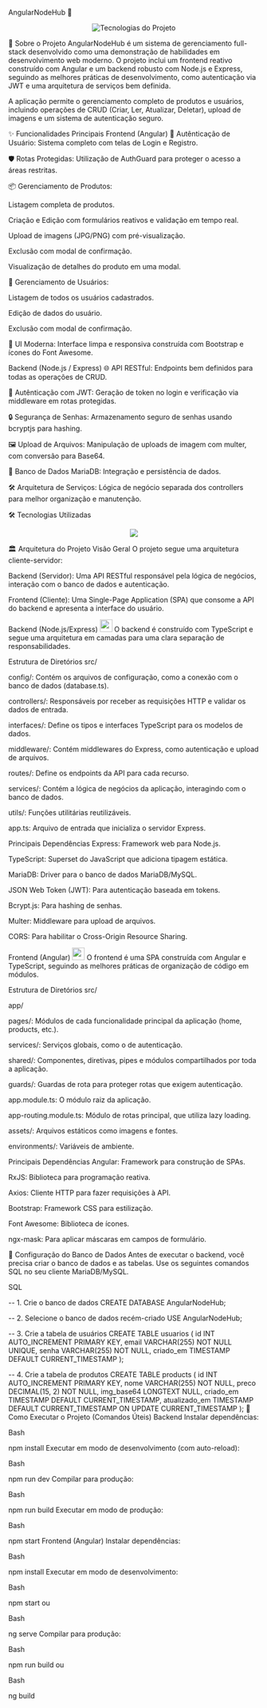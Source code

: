 AngularNodeHub 🚀
<p align="center">
<img src="https://skillicons.dev/icons?i=angular,nodejs,express,ts,mysql,bootstrap,sass,git&perline=8" alt="Tecnologias do Projeto" />
</p>

📖 Sobre o Projeto
AngularNodeHub é um sistema de gerenciamento full-stack desenvolvido como uma demonstração de habilidades em desenvolvimento web moderno. O projeto inclui um frontend reativo construído com Angular e um backend robusto com Node.js e Express, seguindo as melhores práticas de desenvolvimento, como autenticação via JWT e uma arquitetura de serviços bem definida.

A aplicação permite o gerenciamento completo de produtos e usuários, incluindo operações de CRUD (Criar, Ler, Atualizar, Deletar), upload de imagens e um sistema de autenticação seguro.

✨ Funcionalidades Principais
Frontend (Angular)
🔐 Autênticação de Usuário: Sistema completo com telas de Login e Registro.

🛡️ Rotas Protegidas: Utilização de AuthGuard para proteger o acesso a áreas restritas.

📦 Gerenciamento de Produtos:

Listagem completa de produtos.

Criação e Edição com formulários reativos e validação em tempo real.

Upload de imagens (JPG/PNG) com pré-visualização.

Exclusão com modal de confirmação.

Visualização de detalhes do produto em uma modal.

👥 Gerenciamento de Usuários:

Listagem de todos os usuários cadastrados.

Edição de dados do usuário.

Exclusão com modal de confirmação.

💅 UI Moderna: Interface limpa e responsiva construída com Bootstrap e ícones do Font Awesome.

Backend (Node.js / Express)
🌐 API RESTful: Endpoints bem definidos para todas as operações de CRUD.

🔑 Autênticação com JWT: Geração de token no login e verificação via middleware em rotas protegidas.

🔒 Segurança de Senhas: Armazenamento seguro de senhas usando bcryptjs para hashing.

🖼️ Upload de Arquivos: Manipulação de uploads de imagem com multer, com conversão para Base64.

🐘 Banco de Dados MariaDB: Integração e persistência de dados.

🛠️ Arquitetura de Serviços: Lógica de negócio separada dos controllers para melhor organização e manutenção.

🛠️ Tecnologias Utilizadas
<p align="center">
<a href="https://skillicons.dev">
<img src="https://skillicons.dev/icons?i=angular,ts,html,sass,bootstrap,nodejs,express,mysql,git,github,vscode,postman,npm" />
</a>
</p>

🏛️ Arquitetura do Projeto
Visão Geral
O projeto segue uma arquitetura cliente-servidor:

Backend (Servidor): Uma API RESTful responsável pela lógica de negócios, interação com o banco de dados e autenticação.

Frontend (Cliente): Uma Single-Page Application (SPA) que consome a API do backend e apresenta a interface do usuário.

Backend (Node.js/Express) <img src="https://skillicons.dev/icons?i=nodejs,express,ts" height="25" alt="nodejs, express, typescript"/>
O backend é construído com TypeScript e segue uma arquitetura em camadas para uma clara separação de responsabilidades.

Estrutura de Diretórios
src/

config/: Contém os arquivos de configuração, como a conexão com o banco de dados (database.ts).

controllers/: Responsáveis por receber as requisições HTTP e validar os dados de entrada.

interfaces/: Define os tipos e interfaces TypeScript para os modelos de dados.

middleware/: Contém middlewares do Express, como autenticação e upload de arquivos.

routes/: Define os endpoints da API para cada recurso.

services/: Contém a lógica de negócios da aplicação, interagindo com o banco de dados.

utils/: Funções utilitárias reutilizáveis.

app.ts: Arquivo de entrada que inicializa o servidor Express.

Principais Dependências
Express: Framework web para Node.js.

TypeScript: Superset do JavaScript que adiciona tipagem estática.

MariaDB: Driver para o banco de dados MariaDB/MySQL.

JSON Web Token (JWT): Para autenticação baseada em tokens.

Bcrypt.js: Para hashing de senhas.

Multer: Middleware para upload de arquivos.

CORS: Para habilitar o Cross-Origin Resource Sharing.

Frontend (Angular) <img src="https://skillicons.dev/icons?i=angular,ts" height="25" alt="angular, typescript"/>
O frontend é uma SPA construída com Angular e TypeScript, seguindo as melhores práticas de organização de código em módulos.

Estrutura de Diretórios
src/

app/

pages/: Módulos de cada funcionalidade principal da aplicação (home, products, etc.).

services/: Serviços globais, como o de autenticação.

shared/: Componentes, diretivas, pipes e módulos compartilhados por toda a aplicação.

guards/: Guardas de rota para proteger rotas que exigem autenticação.

app.module.ts: O módulo raiz da aplicação.

app-routing.module.ts: Módulo de rotas principal, que utiliza lazy loading.

assets/: Arquivos estáticos como imagens e fontes.

environments/: Variáveis de ambiente.

Principais Dependências
Angular: Framework para construção de SPAs.

RxJS: Biblioteca para programação reativa.

Axios: Cliente HTTP para fazer requisições à API.

Bootstrap: Framework CSS para estilização.

Font Awesome: Biblioteca de ícones.

ngx-mask: Para aplicar máscaras em campos de formulário.

💾 Configuração do Banco de Dados
Antes de executar o backend, você precisa criar o banco de dados e as tabelas. Use os seguintes comandos SQL no seu cliente MariaDB/MySQL.

SQL

-- 1. Crie o banco de dados
CREATE DATABASE AngularNodeHub;

-- 2. Selecione o banco de dados recém-criado
USE AngularNodeHub;

-- 3. Crie a tabela de usuários
CREATE TABLE usuarios (
    id INT AUTO_INCREMENT PRIMARY KEY,
    email VARCHAR(255) NOT NULL UNIQUE,
    senha VARCHAR(255) NOT NULL,
    criado_em TIMESTAMP DEFAULT CURRENT_TIMESTAMP
);

-- 4. Crie a tabela de produtos
CREATE TABLE products (
    id INT AUTO_INCREMENT PRIMARY KEY,
    nome VARCHAR(255) NOT NULL,
    preco DECIMAL(15, 2) NOT NULL,
    img_base64 LONGTEXT NULL,
    criado_em TIMESTAMP DEFAULT CURRENT_TIMESTAMP,
    atualizado_em TIMESTAMP DEFAULT CURRENT_TIMESTAMP ON UPDATE CURRENT_TIMESTAMP
);
🚀 Como Executar o Projeto (Comandos Úteis)
Backend
Instalar dependências:

Bash

npm install
Executar em modo de desenvolvimento (com auto-reload):

Bash

npm run dev
Compilar para produção:

Bash

npm run build
Executar em modo de produção:

Bash

npm start
Frontend (Angular)
Instalar dependências:

Bash

npm install
Executar em modo de desenvolvimento:

Bash

npm start
ou

Bash

ng serve
Compilar para produção:

Bash

npm run build
ou

Bash

ng build
